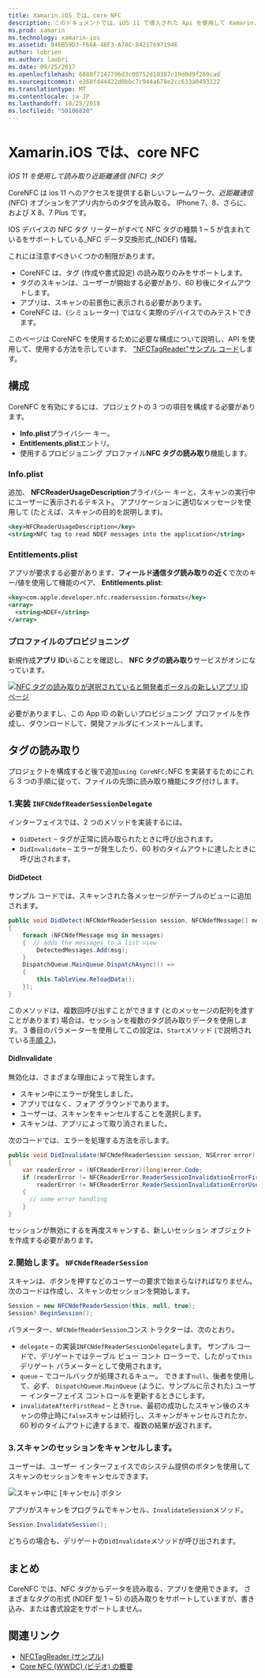 ```yaml
---
title: Xamarin.iOS では、core NFC
description: このドキュメントでは、iOS 11 で導入された Api を使用して Xamarin.iOS でフィールド通信タグの近くを読み取る方法について説明します。
ms.prod: xamarin
ms.technology: xamarin-ios
ms.assetid: 846B59D3-F66A-48F3-A78C-84217697194E
author: lobrien
ms.author: laobri
ms.date: 09/25/2017
ms.openlocfilehash: 6888f7147796d3c00752d10387c19d0d9f269cad
ms.sourcegitcommit: e268fd44422d0bbc7c944a678e2cc633a0493122
ms.translationtype: MT
ms.contentlocale: ja-JP
ms.lasthandoff: 10/25/2018
ms.locfileid: "50106820"
---
```

# <a name="core-nfc-in-xamarinios"></a>Xamarin.iOS では、core NFC

_IOS 11 を使用して読み取り近距離通信 (NFC) タグ_

CoreNFC は ios 11 へのアクセスを提供する新しいフレームワーク、_近距離通信_(NFC) オプションをアプリ内からのタグを読み取る。 IPhone 7、8、さらに、および X 8、7 Plus です。

IOS デバイスの NFC タグ リーダーがすべて NFC タグの種類 1 ~ 5 が含まれているをサポートしている_NFC データ交換形式_(NDEF) 情報。

これには注意すべきいくつかの制限があります。

- CoreNFC は、タグ (作成や書式設定) の読み取りのみをサポートします。
- タグのスキャンは、ユーザーが開始する必要があり、60 秒後にタイムアウトします。
- アプリは、スキャンの前景色に表示される必要があります。
- CoreNFC は、(シミュレーター) ではなく実際のデバイスでのみテストできます。

このページは CoreNFC を使用するために必要な構成について説明し、API を使用して、使用する方法を示しています、 ["NFCTagReader"サンプル コード](https://developer.xamarin.com/samples/monotouch/ios11/NFCTagReader/)します。

## <a name="configuration"></a>構成

CoreNFC を有効にするには、プロジェクトの 3 つの項目を構成する必要があります。

- **Info.plist**プライバシー キー。
- **Entitlements.plist**エントリ。
- 使用するプロビジョニング プロファイル**NFC タグの読み取り**機能します。

### <a name="infoplist"></a>Info.plist

追加、 **NFCReaderUsageDescription**プライバシー キーと、スキャンの実行中にユーザーに表示されるテキスト。 アプリケーションに適切なメッセージを使用して (たとえば、スキャンの目的を説明します)。

```xml
<key>NFCReaderUsageDescription</key>
<string>NFC tag to read NDEF messages into the application</string>
```

### <a name="entitlementsplist"></a>Entitlements.plist

アプリが要求する必要があります、**フィールド通信タグ読み取りの近く**で次のキー/値を使用して機能のペア、 **Entitlements.plist**:

```xml
<key>com.apple.developer.nfc.readersession.formats</key>
<array>
  <string>NDEF</string>
</array>
```

### <a name="provisioning-profile"></a>プロファイルのプロビジョニング

新規作成**アプリ ID**いることを確認し、 **NFC タグの読み取り**サービスがオンになっています。

[![NFC タグの読み取りが選択されていると開発者ポータルの新しいアプリ ID ページ](corenfc-images/app-services-nfc-sml.png)](corenfc-images/app-services-nfc.png#lightbox)

必要がありますし、この App ID の新しいプロビジョニング プロファイルを作成し、ダウンロードして、開発ファルダにインストールします。

## <a name="reading-a-tag"></a>タグの読み取り

プロジェクトを構成すると後で追加`using CoreNFC;`NFC を実装するためにこれら 3 つの手順に従って、ファイルの先頭に読み取り機能にタグ付けします。

### <a name="1-implement-infcndefreadersessiondelegate"></a>1.実装 `INFCNdefReaderSessionDelegate`

インターフェイスでは、2 つのメソッドを実装するには。

- `DidDetect` – タグが正常に読み取られたときに呼び出されます。
- `DidInvalidate` – エラーが発生したり、60 秒のタイムアウトに達したときに呼び出されます。

#### <a name="diddetect"></a>DidDetect

サンプル コードでは、スキャンされた各メッセージがテーブルのビューに追加されます。

```csharp
public void DidDetect(NFCNdefReaderSession session, NFCNdefMessage[] messages)
{
    foreach (NFCNdefMessage msg in messages)
    {  // adds the messages to a list view
        DetectedMessages.Add(msg);
    }
    DispatchQueue.MainQueue.DispatchAsync(() =>
    {
        this.TableView.ReloadData();
    });
}
```

このメソッドは、複数回呼び出すことができます (とのメッセージの配列を渡すことがあります) 場合は、セッションを複数のタグ読み取りデータを使用します。 3 番目のパラメーターを使用してこの設定は、`Start`メソッド (で説明されている[手順 2.](#step2))。

#### <a name="didinvalidate"></a>DidInvalidate

無効化は、さまざまな理由によって発生します。

- スキャン中にエラーが発生しました。
- アプリではなく、フォア グラウンドであります。
- ユーザーは、スキャンをキャンセルすることを選択します。
- スキャンは、アプリによって取り消されました。

次のコードでは、エラーを処理する方法を示します。

```csharp
public void DidInvalidate(NFCNdefReaderSession session, NSError error)
{
    var readerError = (NFCReaderError)(long)error.Code;
    if (readerError != NFCReaderError.ReaderSessionInvalidationErrorFirstNDEFTagRead &&
        readerError != NFCReaderError.ReaderSessionInvalidationErrorUserCanceled)
    {
      // some error handling
    }
}
```

セッションが無効にするを再度スキャンする、新しいセッション オブジェクトを作成する必要があります。

<a name="step2" />

### <a name="2-start-an-nfcndefreadersession"></a>2.開始します。 `NFCNdefReaderSession`

スキャンは、ボタンを押すなどのユーザーの要求で始まらなければなりません。
次のコードは作成し、スキャンのセッションを開始します。

```csharp
Session = new NFCNdefReaderSession(this, null, true);
Session?.BeginSession();
```

パラメーター、`NFCNdefReaderSession`コンス トラクターは、次のとおり。

- `delegate` – の実装`INFCNdefReaderSessionDelegate`します。 サンプル コードで、デリゲートではテーブル ビュー コント ローラーで、したがって`this`デリゲート パラメーターとして使用されます。
- `queue` – でコールバックが処理されるキュー。 できます`null`、後者を使用して、必ず、 `DispatchQueue.MainQueue` (ように、サンプルに示された) ユーザー インターフェイス コントロールを更新するときにします。
- `invalidateAfterFirstRead` – とき`true`、最初の成功したスキャン後のスキャンの停止時に`false`スキャンは続行し、スキャンがキャンセルされたか、60 秒のタイムアウトに達するまで、複数の結果が返されます。


### <a name="3-cancel-the-scanning-session"></a>3.スキャンのセッションをキャンセルします。

ユーザーは、ユーザー インターフェイスでのシステム提供のボタンを使用してスキャンのセッションをキャンセルできます。

![スキャン中に [キャンセル] ボタン](corenfc-images/scan-cancel-sml.png)

アプリがスキャンをプログラムでキャンセル、`InvalidateSession`メソッド。

```csharp
Session.InvalidateSession();
```

どちらの場合も、デリゲートの`DidInvalidate`メソッドが呼び出されます。

## <a name="summary"></a>まとめ

CoreNFC では、NFC タグからデータを読み取る、アプリを使用できます。 さまざまなタグの形式 (NDEF 型 1 ~ 5) の読み取りをサポートしていますが、書き込み、または書式設定をサポートしません。


## <a name="related-links"></a>関連リンク

- [NFCTagReader (サンプル)](https://developer.xamarin.com/samples/monotouch/ios11/NFCTagReader/)
- [Core NFC (WWDC) (ビデオ) の概要](https://developer.apple.com/videos/play/wwdc2017/718/)
